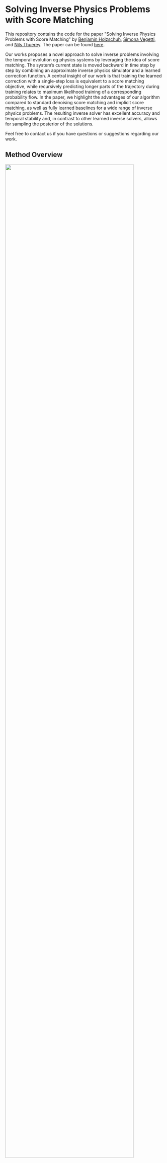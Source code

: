 # Solving Inverse Physics Problems with Score Matching

This repository contains the code for the paper "Solving Inverse Physics Problems with Score Matching" by [Benjamin Holzschuh](https://ge.in.tum.de/about/benjamin-holzschuh/), [Simona Vegetti](https://www.mpa-garching.mpg.de/person/44138/), and [Nils Thuerey](https://ge.in.tum.de/about/n-thuerey/). The paper can be found [here](https://arxiv.org/abs/2301.10250).


Our works proposes a novel approach to solve inverse problems involving the temporal evolution og physics systems by leveraging the idea of score matching. The system’s current state is moved backward in time step by step by combining an approximate inverse physics simulator and a learned correction function. A central
insight of our work is that training the learned correction with a single-step loss is equivalent to a score matching objective, while recursively predicting longer
parts of the trajectory during training relates to maximum likelihood training of a corresponding probability flow. In the paper, we highlight the advantages of our algorithm compared to standard denoising score matching and implicit score matching, as well as fully learned baselines for a wide range of inverse physics problems. 
The resulting inverse solver has excellent accuracy and temporal stability and, in contrast to other learned inverse solvers, allows for sampling the posterior of the solutions. 

Feel free to contact us if you have questions or suggestions regarding our work.

## Method Overview  
<p float="center">
  <img src="https://github.com/Akanota/smdp/assets/16702943/50b18edd-99ee-490f-b704-6c9e7d59231a" width="90%" />
</p>

## Installation and Requirements

The code is written in Python 3.8 and tested with CUDA 11.4:

```bash conda create -n smdp python=3.8```

The majority of the code is based on JAX, which we install first with 

```bash 
conda activate smdp

# CUDA 11 installation
# Note: wheels only available on linux.
pip install --upgrade "jax[cuda11_pip]" -f https://storage.googleapis.com/jax-releases/jax_cuda_releases.html
``` 

For each experiment, additional packages can be installed with 

```bash
pip install -r requirements.txt
```

within the experiment's directory.

## Project Structure

Our code covers several experiments. Each experiment is located in a separate folder. 

### Toy Problems with Simple SDEs

We learn score fields for 1D-processes with simple SDEs. The experiments are located in the folder `toy-example`.
The simple setup allows us to compare the score learned by our method with the analytical score and 
evaluate how well the posterior distribution obtained from our method matches the true posterior distribution.

![toy_example_thumb](https://github.com/Akanota/smdp/assets/16702943/d82d4b28-fa74-47d4-8c4f-c1cdf37499a4)

### Burgers' Equation

In a slightly more involved example, we learn the score field for Burgers' equation. The experiments are located in the folder `burgers-equation`.
A difficulty here is that the physics is very sensitive to small perturbations. Therefore, the 1-step training of our method is not sufficient to produce
stable trajectories over longer time horizons. This is why our proposed multi-step training is crucial for this example. <b> Coming soon. </b>

### Heat Diffusion

In this example, we learn the score field for the stochastic heat diffusion equation. The experiments are located in the folder `heat-diffusion`.  
As the diffusive nature of the equation destroys information over time, small-scale structures need to be created during inference. 
This highlights the advanatages of the SDE version of our method, as noise added to the trajectories can be used to create missing details.

![heat_equation_example](https://github.com/Akanota/smdp/assets/16702943/652d9f7d-b1ba-4f25-be2a-1a6d088d5d8c)

### Buoyancy-driven Flow with Obstacles

This example is located in the folder `buoyancy-flow`. We learn the score field for a buoyancy-driven flow with obstacles. 
What makes this experiment challenging is that it involves non-linear physics and randomly placed obstacles for each simulation. 
This means that the learned score field needs to be able to generalize very well to unseen scenarios.

![ezgif-3-db0e2006cd](https://github.com/Akanota/smdp/assets/16702943/22cc313f-3a49-4fcb-b415-256430cdb733)

### Isotropic Forced Turbulence

Finally, we learn the score field for isotropic forced turbulence. The experiments are located in the folder `navier-stokes`.
In this example, we do not have a numerical solver for the forward problem. Instead, we train a (time-independent) neural 
network for the physics and a (time-dependent) neural network for the score field. <b> Coming soon. </b>
## Citation

If you use our approach or code, please cite our paper:

```
@article{holzschuh2023smdp,
  title="{Solving Inverse Physics Problems with Score Matching}",
  author={Holzschuh, Benjamin and Vegetti, Simona and Thuerey, Nils},
  journal={Advances in Neural Information Processing Systems},
  year={2023}
}
```
